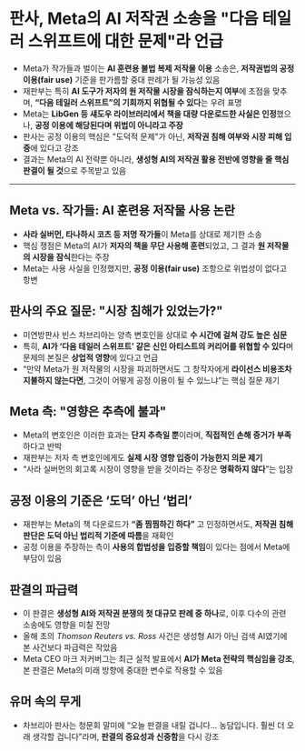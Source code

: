 # 판사, Meta의 AI 저작권 소송을 "다음 테일러 스위프트에 대한 문제"라 언급


* Meta가 작가들과 벌이는 **AI 훈련용 불법 복제 저작물 이용** 소송은, **저작권법의 공정 이용(fair use)** 기준을 판가름할 중대 판례가 될 가능성 있음
* 재판부는 특히 **AI 도구가 저자의 원 저작물 시장을 잠식하는지 여부**에 초점을 맞추며, **“다음 테일러 스위프트”의 기회까지 위협될 수 있다**는 우려 표명
* Meta는 **LibGen 등 섀도우 라이브러리에서 책을 대량 다운로드한 사실은 인정**했으나, **공정 이용에 해당된다며 위법이 아니라고 주장**
* 판사는 공정 이용의 핵심은 "도덕적 문제"가 아닌, **저작권 침해 여부와 시장 피해 입증**에 있다고 강조
* 결과는 Meta의 AI 전략뿐 아니라, **생성형 AI의 저작권 활용 전반에 영향을 줄 핵심 판결이 될 것**으로 주목받고 있음

---

Meta vs. 작가들: AI 훈련용 저작물 사용 논란
------------------------------

* **사라 실버먼, 타나하시 코츠 등 저명 작가들**이 Meta를 상대로 제기한 소송
* 핵심 쟁점은 Meta의 AI가 **저자의 책을 무단 사용해 훈련**되었고, 그 결과 **원 저작물의 시장을 잠식**한다는 주장
* Meta는 사용 사실을 인정했지만, **공정 이용(fair use)** 조항으로 위법성이 없다고 항변

판사의 주요 질문: "시장 침해가 있었는가?"
-------------------------

* 미연방판사 빈스 차브리아는 양측 변호인을 상대로 **수 시간에 걸쳐 강도 높은 심문**
* 특히, **AI가 ‘다음 테일러 스위프트’ 같은 신인 아티스트의 커리어를 위협할 수 있다**며 문제의 본질은 **상업적 영향**에 있다고 언급
* “만약 Meta가 원 저작물의 시장을 파괴하면서도 그 창작자에게 **라이선스 비용조차 지불하지 않는다면**, 그것이 어떻게 공정 이용이 될 수 있느냐”는 핵심 질문 제기

Meta 측: "영향은 추측에 불과"
--------------------

* Meta의 변호인은 이러한 효과는 **단지 추측일 뿐**이라며, **직접적인 손해 증거가 부족**하다고 반박
* 재판부는 저자 측 변호인에게도 **실제 시장 영향 입증이 가능한지 의문 제기**
* “사라 실버먼의 회고록 시장이 영향을 받을 것이라는 주장은 **명확하지 않다**”는 입장

공정 이용의 기준은 ‘도덕’ 아닌 ‘법리’
-----------------------

* 재판부는 Meta의 책 다운로드가 **“좀 찜찜하긴 하다”** 고 인정하면서도, **저작권 침해 판단은 도덕 아닌 법리적 기준에 따름**을 재확인
* 공정 이용을 주장하는 측이 **사용의 합법성을 입증할 책임**이 있다는 점에서 Meta에 부담이 있음

판결의 파급력
-------

* 이 판결은 **생성형 AI와 저작권 분쟁의 첫 대규모 판례 중 하나**로, 이후 다수의 관련 소송에도 영향을 미칠 전망
* 올해 초의 *Thomson Reuters vs. Ross* 사건은 생성형 AI가 아닌 검색 AI였기에 본 사건보다 파급력은 작았음
* Meta CEO 마크 저커버그는 최근 실적 발표에서 **AI가 Meta 전략의 핵심임을 강조**, 본 판결은 Meta의 미래 방향에 중대한 변수로 작용할 수 있음

유머 속의 무게
--------

* 차브리아 판사는 청문회 말미에 “오늘 판결을 내릴 겁니다… 농담입니다. 훨씬 더 오래 생각할 겁니다”라며, **판결의 중요성과 신중함**을 다시 강조
